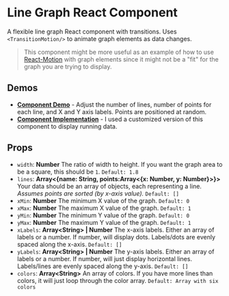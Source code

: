 # Line Graph React Component

A flexible line graph React component with transitions. Uses `<TransitionMotion/>` to animate graph elements as data changes.

> This component might be more useful as an example of how to use [React-Motion](https://github.com/chenglou/react-motion/) with graph elements since it might not be a "fit" for the graph you are trying to display.

## Demos
* **[Component Demo](https://kfergin.github.io/line-graph-react-component/demos/first/)** - Adjust the number of lines, number of points for each line, and X and Y axis labels. Points are positioned at random.
* **[Component Implementation](http://kalebferg.in/running/)** - I used a customized version of this component to display running data.

## Props
* `width`: **Number** The ratio of width to height. If you want the graph area to be a square, this should be `1`. `Default: 1.8`
* `lines`: **Array<{name: String, points:Array&lt;{x: Number, y: Number}>}>** Your data should be an array of objects, each representing a line. *Assumes points are sorted (by x-axis value).* `Default: []`
* `xMin`: **Number** The minimum X value of the graph. `Default: 0`
* `xMax`: **Number** The maximum X value of the graph. `Default: 1`
* `yMin`: **Number** The minimum Y value of the graph. `Default: 0`
* `yMax`: **Number** The maximum Y value of the graph. `Default: 1`
* `xLabels`: **Array&lt;String> | Number** The x-axis labels. Either an array of labels or a number. If number, will display dots. Labels/dots are evenly spaced along the x-axis. `Default: []`
* `yLabels`: **Array&lt;String> | Number** The y-axis labels. Either an array of labels or a number. If number, will just display horizontal lines. Labels/lines are evenly spaced along the y-axis. `Default: []`
* `colors`: **Array&lt;String>** An array of colors. If you have more lines than colors, it will just loop through the color array. `Default: Array with six colors`